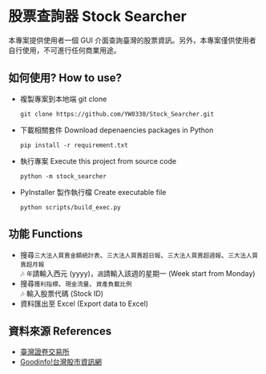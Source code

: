 # 股票查詢器 Stock Searcher
本專案提供使用者一個 GUI 介面查詢臺灣的股票資訊。另外，本專案僅供使用者自行使用，不可進行任何商業用途。
## 如何使用? How to use?
- 複製專案到本地端 git clone
    ```shell
    git clone https://github.com/YW0330/Stock_Searcher.git
    ```
- 下載相關套件 Download depenaencies packages in Python
    ```shell
    pip install -r requirement.txt
    ```
- 執行專案 Execute this project from source code
    ```shell
    python -m stock_searcher
    ```
- PyInstaller 製作執行檔 Create executable file
    ```shell
    python scripts/build_exec.py
    ```
## 功能 Functions
- 搜尋`三大法人買賣金額統計表`、`三大法人買賣超日報`、`三大法人買賣超週報`、`三大法人買賣超月報`\
    :notes: `年`請輸入西元 (yyyy)，`週`請輸入該週的星期一 (Week start from  Monday)
- 搜尋`獲利指標`、`現金流量`、`資產負載比例`\
    :notes: 輸入股票代碼 (Stock ID)
- 資料匯出至 Excel (Export data to Excel)
## 資料來源 References
- [臺灣證卷交易所](https://www.twse.com.tw/zh/)
- [Goodinfo!台灣股市資訊網](https://goodinfo.tw/tw/)